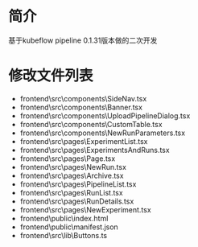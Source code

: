 # 简介
基于kubeflow pipeline 0.1.31版本做的二次开发

# 修改文件列表
* frontend\src\components\SideNav.tsx
* frontend\src\components\Banner.tsx
* frontend\src\components\UploadPipelineDialog.tsx
* frontend\src\components\CustomTable.tsx
* frontend\src\components\NewRunParameters.tsx
* frontend\src\pages\ExperimentList.tsx
* frontend\src\pages\ExperimentsAndRuns.tsx
* frontend\src\pages\Page.tsx
* frontend\src\pages\NewRun.tsx
* frontend\src\pages\Archive.tsx
* frontend\src\pages\PipelineList.tsx
* frontend\src\pages\RunList.tsx
* frontend\src\pages\RunDetails.tsx
* frontend\src\pages\NewExperiment.tsx
* frontend\public\index.html
* frontend\public\manifest.json
* frontend\src\lib\Buttons.ts
